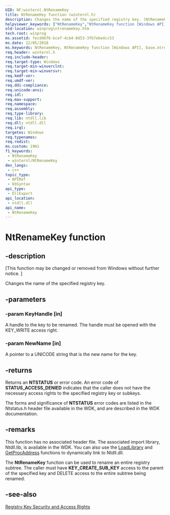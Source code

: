 ```yaml
---
UID: NF:winternl.NtRenameKey
title: NtRenameKey function (winternl.h)
description: Changes the name of the specified registry key. (NtRenameKey)
helpviewer_keywords: ["NtRenameKey","NtRenameKey function [Windows API]","base.ntrenamekey","winprog.ntrenamekey","winternl/NtRenameKey"]
old-location: winprog\ntrenamekey.htm
tech.root: winprog
ms.assetid: fecd46f6-bcef-4cb4-8d53-3fb7ebe4cc53
ms.date: 12/05/2018
ms.keywords: NtRenameKey, NtRenameKey function [Windows API], base.ntrenamekey, winprog.ntrenamekey, winternl/NtRenameKey
req.header: winternl.h
req.include-header: 
req.target-type: Windows
req.target-min-winverclnt: 
req.target-min-winversvr: 
req.kmdf-ver: 
req.umdf-ver: 
req.ddi-compliance: 
req.unicode-ansi: 
req.idl: 
req.max-support: 
req.namespace: 
req.assembly: 
req.type-library: 
req.lib: ntdll.lib
req.dll: ntdll.dll
req.irql: 
targetos: Windows
req.typenames: 
req.redist: 
ms.custom: 19H1
f1_keywords:
 - NtRenameKey
 - winternl/NtRenameKey
dev_langs:
 - c++
topic_type:
 - APIRef
 - kbSyntax
api_type:
 - DllExport
api_location:
 - ntdll.dll
api_name:
 - NtRenameKey
---
```


# NtRenameKey function


## -description

<p class="CCE_Message">[This function may be changed or removed from Windows without further notice. ]

Changes the name of the specified registry key.

## -parameters

### -param KeyHandle [in]

A handle to the key to be renamed. The handle must be opened with the KEY_WRITE access right.

### -param NewName [in]

A pointer to a UNICODE string that is the new name for the key.

## -returns

Returns an <b>NTSTATUS</b> or error code. An error code of <b>STATUS_ACCESS_DENIED</b> indicates that the caller does not have the necessary access rights to the specified registry key or subkeys.

The forms and significance of <b>NTSTATUS</b> error codes are listed in the Ntstatus.h header file available in the WDK, and are described in the WDK documentation.

## -remarks

This function has no associated header file. The associated import library, Ntdll.lib, is available in the WDK. You can also use the <a href="/windows/desktop/DevNotes/-loadlibrary">LoadLibrary</a> and <a href="/windows/desktop/DevNotes/-getprocaddress-">GetProcAddress</a> functions to dynamically link to Ntdll.dll.

The <b>NtRenameKey</b> function can be used to rename an entire registry subtree. The caller must have <b>KEY_CREATE_SUB_KEY</b> access to the parent of the specified key and DELETE access to the entire subtree being renamed.

## -see-also

<a href="/windows/desktop/SysInfo/registry-key-security-and-access-rights">Registry Key Security and Access Rights</a>
